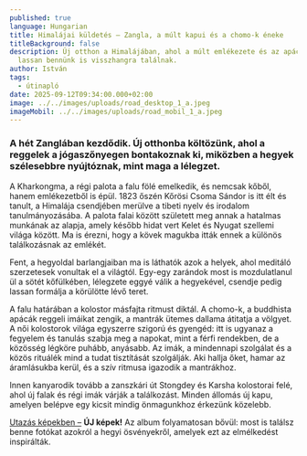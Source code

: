 ```yaml
---
published: true
language: Hungarian
title: Himalájai küldetés – Zangla, a múlt kapui és a chomo-k éneke
titleBackground: false
description: Új otthon a Himalájában, ahol a múlt emlékezete és az apácák imái
  lassan bennünk is visszhangra találnak.
author: István
tags:
  - útinapló
date: 2025-09-12T09:34:00.000+02:00
image: ../../images/uploads/road_desktop_1_a.jpeg
imageMobil: ../../images/uploads/road_mobil_1_a.jpeg
---
```

<h3 class="clr-brand-orange">A hét Zanglában kezdődik. Új otthonba költözünk, ahol a reggelek a jógaszőnyegen bontakoznak ki, miközben a hegyek szélesebbre nyújtóznak, mint maga a lélegzet.</h3>

A Kharkongma, a régi palota a falu fölé emelkedik, és nemcsak kőből, hanem emlékezetből is épül. 1823 őszén Kőrösi Csoma Sándor is itt élt és tanult, a Himalája csendjében merülve a tibeti nyelv és irodalom tanulmányozásába. A palota falai között született meg annak a hatalmas munkának az alapja, amely később hidat vert Kelet és Nyugat szellemi világa között. Ma is érezni, hogy a kövek magukba itták ennek a különös találkozásnak az emlékét.

Fent, a hegyoldal barlangjaiban ma is láthatók azok a helyek, ahol meditáló szerzetesek vonultak el a világtól. Egy-egy zarándok most is mozdulatlanul ül a sötét kőfülkében, lélegzete eggyé válik a hegyekével, csendje pedig lassan formálja a körülötte lévő teret.

A falu határában a kolostor másfajta ritmust diktál. A chomo-k, a buddhista apácák reggeli imáikat zengik, a mantrák ütemes dallama átitatja a völgyet. A női kolostorok világa egyszerre szigorú és gyengéd: itt is ugyanaz a fegyelem és tanulás szabja meg a napokat, mint a férfi rendekben, de a közösség légköre puhább, anyásabb. Az imák, a mindennapi szolgálat és a közös rituálék mind a tudat tisztítását szolgálják. Aki hallja őket, hamar az áramlásukba kerül, és a szív ritmusa igazodik a mantrákhoz.

Innen kanyarodik tovább a zanszkári út Stongdey és Karsha kolostorai felé, ahol új falak és régi imák várják a találkozást. Minden állomás új kapu, amelyen belépve egy kicsit mindig önmagunkhoz érkezünk közelebb.

[Utazás képekben –](https://bandha.works/galeria/) **ÚJ képek!** Az album folyamatosan bővül: most is találsz benne fotókat azokról a hegyi ösvényekről, amelyek ezt az elmélkedést inspirálták.
